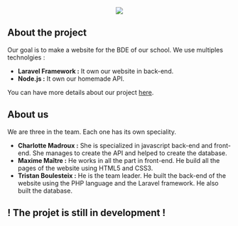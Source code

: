 <p align="center"><img src="https://www.cesi.fr/wp-content/uploads/2018/09/cesi-logo.png"></p>

## About the project

Our goal is to make a website for the BDE of our school. We use multiples technolgies :
- <b>Laravel Framework :</b> It own our website in back-end.
- <b>Node.js :</b> It own our homemade API.

You can have more details about our project <a href="https://moodle-exia.cesi.fr/course/view.php?id=762">here</a>.

## About us

We are three in the team. Each one has its own speciality.

- <b> Charlotte Madroux :</b> She is specialized in javascript back-end and front-end. She manages to create the API and helped to create the database.
- <b> Maxime Maître :</b> He works in all the part in front-end. He build all the pages of the website using HTML5 and CSS3.
- <b> Tristan Boulesteix :</b> He is the team leader. He built the back-end of the website using the PHP language and the Laravel framework. He also built the database.

## ! The projet is still in development !
